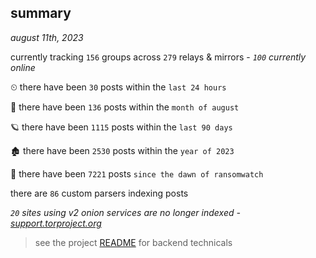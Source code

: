 
## summary
_august 11th, 2023_

currently tracking `156` groups across `279` relays & mirrors - _`100` currently online_

⏲ there have been `30` posts within the `last 24 hours`

🦈 there have been `136` posts within the `month of august`

🪐 there have been `1115` posts within the `last 90 days`

🏚 there have been `2530` posts within the `year of 2023`

🦕 there have been `7221` posts `since the dawn of ransomwatch`

there are `86` custom parsers indexing posts

_`20` sites using v2 onion services are no longer indexed - [support.torproject.org](https://support.torproject.org/onionservices/v2-deprecation/)_

> see the project [README](https://github.com/joshhighet/ransomwatch#ransomwatch--) for backend technicals
